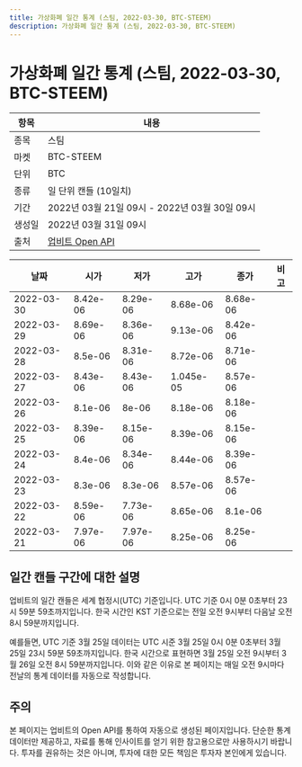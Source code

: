 ```yaml
---
title: 가상화폐 일간 통계 (스팀, 2022-03-30, BTC-STEEM)
description: 가상화폐 일간 통계 (스팀, 2022-03-30, BTC-STEEM)
---
```



가상화폐 일간 통계 (스팀, 2022-03-30, BTC-STEEM)
===

|항목|내용|
|--|--|
|종목|스팀|
|마켓|BTC-STEEM|
|단위|BTC|
|종류|일 단위 캔들 (10일치)|
|기간|2022년 03월 21일 09시 - 2022년 03월 30일 09시|
|생성일|2022년 03월 31일 09시|
|출처|[업비트 Open API](https://docs.upbit.com)|


|날짜|시가|저가|고가|종가|비고|
|--|--|--|--|--|--|
|2022-03-30|8.42e-06|8.29e-06|8.68e-06|8.68e-06|    |
|2022-03-29|8.69e-06|8.36e-06|9.13e-06|8.42e-06|    |
|2022-03-28|8.5e-06|8.31e-06|8.72e-06|8.71e-06|    |
|2022-03-27|8.43e-06|8.43e-06|1.045e-05|8.57e-06|    |
|2022-03-26|8.1e-06|8e-06|8.18e-06|8.18e-06|    |
|2022-03-25|8.39e-06|8.15e-06|8.39e-06|8.15e-06|    |
|2022-03-24|8.4e-06|8.34e-06|8.44e-06|8.39e-06|    |
|2022-03-23|8.3e-06|8.3e-06|8.57e-06|8.57e-06|    |
|2022-03-22|8.59e-06|7.73e-06|8.65e-06|8.1e-06|    |
|2022-03-21|7.97e-06|7.97e-06|8.25e-06|8.25e-06|    |


일간 캔들 구간에 대한 설명
---


업비트의 일간 캔들은 세계 협정시(UTC) 기준입니다. 
UTC 기준 0시 0분 0초부터 23시 59분 59초까지입니다. 
한국 시간인 KST 기준으로는 전일 오전 9시부터 다음날 오전 8시 59분까지입니다. 


예를들면, UTC 기준 3월 25일 데이터는 UTC 시준 3월 25일 0시 0분 0초부터 3월 25일 23시 59분 59초까지입니다. 
한국 시간으로 표현하면 3월 25일 오전 9시부터 3월 26일 오전 8시 59분까지입니다. 
이와 같은 이유로 본 페이지는 매일 오전 9시마다 전날의 통계 데이터를 자동으로 작성합니다. 


주의
---


본 페이지는 업비트의 Open API를 통하여 자동으로 생성된 페이지입니다. 
단순한 통계 데이터만 제공하고, 자료를 통해 인사이트를 얻기 위한 참고용으로만 사용하시기 바랍니다. 
투자를 권유하는 것은 아니며, 투자에 대한 모든 책임은 투자자 본인에게 있습니다. 
